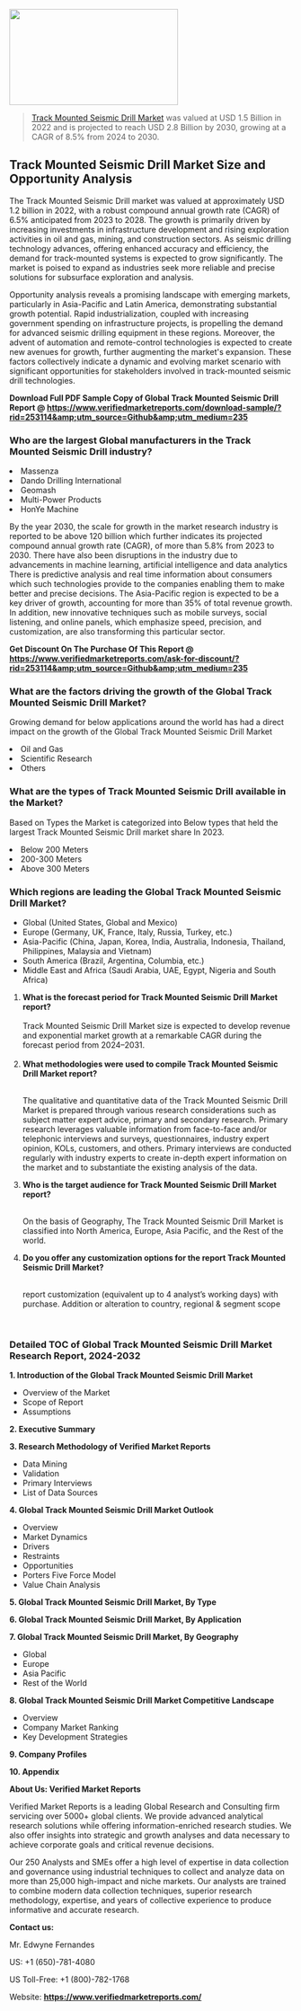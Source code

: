 <img src="https://ffe5etoiles.com/wp-content/uploads/2024/12/MST1-300x171.png" alt="" width="300" height="171" class="alignnone size-medium wp-image-20088" /><blockquote><p><p><a href="https://www.verifiedmarketreports.com/download-sample/?rid=253114&utm_source=Github&utm_medium=235" target="_blank">Track Mounted Seismic Drill Market</a> was valued at USD 1.5 Billion in 2022 and is projected to reach USD 2.8 Billion by 2030, growing at a CAGR of 8.5% from 2024 to 2030.</p></blockquote><p><h2>Track Mounted Seismic Drill Market Size and Opportunity Analysis</h2> <p>The Track Mounted Seismic Drill market was valued at approximately USD 1.2 billion in 2022, with a robust compound annual growth rate (CAGR) of 6.5% anticipated from 2023 to 2028. The growth is primarily driven by increasing investments in infrastructure development and rising exploration activities in oil and gas, mining, and construction sectors. As seismic drilling technology advances, offering enhanced accuracy and efficiency, the demand for track-mounted systems is expected to grow significantly. The market is poised to expand as industries seek more reliable and precise solutions for subsurface exploration and analysis.</p> <p>Opportunity analysis reveals a promising landscape with emerging markets, particularly in Asia-Pacific and Latin America, demonstrating substantial growth potential. Rapid industrialization, coupled with increasing government spending on infrastructure projects, is propelling the demand for advanced seismic drilling equipment in these regions. Moreover, the advent of automation and remote-control technologies is expected to create new avenues for growth, further augmenting the market's expansion. These factors collectively indicate a dynamic and evolving market scenario with significant opportunities for stakeholders involved in track-mounted seismic drill technologies.</p> </p><p class=""><strong>Download Full PDF Sample Copy of Global Track Mounted Seismic Drill Report @ <a href="https://www.verifiedmarketreports.com/download-sample/?rid=253114&amp;utm_source=Github&amp;utm_medium=235" target="_blank">https://www.verifiedmarketreports.com/download-sample/?rid=253114&amp;utm_source=Github&amp;utm_medium=235</a></strong></p><h3 id="" class="">Who are the largest Global manufacturers in the Track Mounted Seismic Drill industry?</h3><p><li>Massenza</li><li> Dando Drilling International</li><li> Geomash</li><li> Multi-Power Products</li><li> HonYe Machine</li></p><div class=""><div class="" dir="" data-message-author-role="" data-message-id="" data-message-model-slug=""><div class=""><div class=""><div class=""><div class="" dir="" data-message-author-role="" data-message-id="" data-message-model-slug=""><div class=""><div class=""><p>By the year 2030, the scale for growth in the market research industry is reported to be above 120 billion which further indicates its projected compound annual growth rate (CAGR), of more than 5.8% from 2023 to 2030. There have also been disruptions in the industry due to advancements in machine learning, artificial intelligence and data analytics There is predictive analysis and real time information about consumers which such technologies provide to the companies enabling them to make better and precise decisions. The Asia-Pacific region is expected to be a key driver of growth, accounting for more than 35% of total revenue growth. In addition, new innovative techniques such as mobile surveys, social listening, and online panels, which emphasize speed, precision, and customization, are also transforming this particular sector.</p><p><strong>Get Discount On The Purchase Of This Report @&nbsp; <a href="https://www.verifiedmarketreports.com/ask-for-discount/?rid=253114&amp;utm_source=Github&amp;utm_medium=235" target="_blank">https://www.verifiedmarketreports.com/ask-for-discount/?rid=253114&amp;utm_source=Github&amp;utm_medium=235</a></strong></p></div></div></div></div></div></div></div></div><h3 id="" class="">What are the factors driving the growth of the Global Track Mounted Seismic Drill Market?</h3><p id="" class="">Growing demand for below applications around the world has had a direct impact on the growth of the Global Track Mounted Seismic Drill Market</p><p id="" class=""><li>Oil and Gas</li><li> Scientific Research</li><li> Others</li></p><h3 id="" class="">What are the types of Track Mounted Seismic Drill available in the Market?</h3><p id="" class="">Based on Types the Market is categorized into Below types that held the largest Track Mounted Seismic Drill market share In 2023.</p><p id="" class=""><li>Below 200 Meters</li><li> 200-300 Meters</li><li> Above 300 Meters</li></p><h3 id="" class="">Which regions are leading the Global Track Mounted Seismic Drill Market?</h3><ul><li>Global (United States, Global and Mexico)</li><li>Europe (Germany, UK, France, Italy, Russia, Turkey, etc.)</li><li>Asia-Pacific (China, Japan, Korea, India, Australia, Indonesia, Thailand, Philippines, Malaysia and Vietnam)</li><li>South America (Brazil, Argentina, Columbia, etc.)</li><li>Middle East and Africa (Saudi Arabia, UAE, Egypt, Nigeria and South Africa)</li></ul><p><ol><li><strong>What is the forecast period for Track Mounted Seismic Drill Market report?<br /></strong><br /><span data-sheets-root="1" data-sheets-value="{&quot;1&quot;:2,&quot;2&quot;:&quot;XXXX size is expected to develop revenue and exponential market growth at a remarkable CAGR during the forecast period from 2024&ndash;2030.&quot;}" data-sheets-userformat="{&quot;2&quot;:12674,&quot;4&quot;:{&quot;1&quot;:2,&quot;2&quot;:16776960},&quot;10&quot;:2,&quot;11&quot;:0,&quot;15&quot;:&quot;Arial&quot;,&quot;16&quot;:12}">Track Mounted Seismic Drill Market size is expected to develop revenue and exponential market growth at a remarkable CAGR during the forecast period from 2024&ndash;2031.</span><br /><br /></li><li><strong>What methodologies were used to compile Track Mounted Seismic Drill Market report?<br /><br /></strong><p>The qualitative and quantitative data of the&nbsp;Track Mounted Seismic Drill Market is prepared through various research considerations such as subject matter expert advice, primary and secondary research. Primary research leverages valuable information from face-to-face and/or telephonic interviews and surveys, questionnaires, industry expert opinion, KOLs, customers, and others. Primary interviews are conducted regularly with industry experts to create in-depth expert information on the market and to substantiate the existing analysis of the data.&nbsp;</p></li><li><strong>Who is the target audience for Track Mounted Seismic Drill Market report?<br /><br /></strong><p>On the basis of Geography, The&nbsp;Track Mounted Seismic Drill Market is classified into North America, Europe, Asia Pacific, and the Rest of the world.</p></li><li><strong>Do you offer any customization options for the report Track Mounted Seismic Drill Market?<br /><br /></strong><p>report customization (equivalent up to 4 analyst&rsquo;s working days) with purchase. Addition or alteration to country, regional &amp; segment scope</p><p>&nbsp;</p></li></ol></p><h3 id="" class="">Detailed TOC of Global Track Mounted Seismic Drill Market Research Report, 2024-2032</h3><p id="" class=""><strong>1. Introduction of the Global Track Mounted Seismic Drill Market</strong></p><ul><li>Overview of the Market</li><li>Scope of Report</li><li>Assumptions</li></ul><p id="" class=""><strong>2. Executive Summary</strong></p><p id="" class=""><strong>3. Research Methodology of&nbsp;Verified Market Reports</strong></p><ul><li>Data Mining</li><li>Validation</li><li>Primary Interviews</li><li>List of Data Sources</li></ul><p id="" class=""><strong>4. Global Track Mounted Seismic Drill Market Outlook</strong></p><ul><li>Overview</li><li>Market Dynamics</li><li>Drivers</li><li>Restraints</li><li>Opportunities</li><li>Porters Five Force Model</li><li>Value Chain Analysis</li></ul><p id="" class=""><strong>5. Global Track Mounted Seismic Drill Market, By&nbsp;Type</strong></p><p id="" class=""><strong>6. Global Track Mounted Seismic Drill Market, By Application</strong></p><p id="" class=""><strong>7. Global Track Mounted Seismic Drill Market, By Geography</strong></p><ul><li>Global</li><li>Europe</li><li>Asia Pacific</li><li>Rest of the World</li></ul><p id="" class=""><strong>8. Global Track Mounted Seismic Drill Market Competitive Landscape</strong></p><ul><li>Overview</li><li>Company Market Ranking</li><li>Key Development Strategies</li></ul><p id="" class=""><strong>9. Company Profiles</strong></p><p id="" class=""><strong>10. Appendix</strong></p><p id="" class=""><strong>About Us: Verified Market Reports</strong></p><p id="" class="">Verified Market Reports is a leading Global Research and Consulting firm servicing over 5000+ global clients. We provide advanced analytical research solutions while offering information-enriched research studies. We also offer insights into strategic and growth analyses and data necessary to achieve corporate goals and critical revenue decisions.</p><p id="" class="">Our 250 Analysts and SMEs offer a high level of expertise in data collection and governance using industrial techniques to collect and analyze data on more than 25,000 high-impact and niche markets. Our analysts are trained to combine modern data collection techniques, superior research methodology, expertise, and years of collective experience to produce informative and accurate research.</p><p id="" class=""><strong>Contact us:</strong></p><p id="" class="">Mr. Edwyne Fernandes</p><p id="" class="">US: +1 (650)-781-4080</p><p id="" class="">US Toll-Free: +1 (800)-782-1768</p><p id="" class="">Website: <a target="" data-test-app-aware-link=""><strong>https://www.verifiedmarketreports.com/</strong></a></p>
